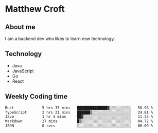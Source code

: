 # Matthew Croft

## About me
I am a backend dev who likes to learn new technology. 

## Technology
- Java
- JavaScript
- Go
- React

## Weekly Coding time
<!--START_SECTION:waka-->

```txt
Rust             5 hrs 37 mins   ██████████████▓░░░░░░░░░░   58.98 %
TypeScript       2 hrs 21 mins   ██████▒░░░░░░░░░░░░░░░░░░   24.81 %
Java             1 hr 4 mins     ██▓░░░░░░░░░░░░░░░░░░░░░░   11.33 %
Markdown         27 mins         █▒░░░░░░░░░░░░░░░░░░░░░░░   04.72 %
JSON             0 secs          ░░░░░░░░░░░░░░░░░░░░░░░░░   00.09 %
```

<!--END_SECTION:waka-->
